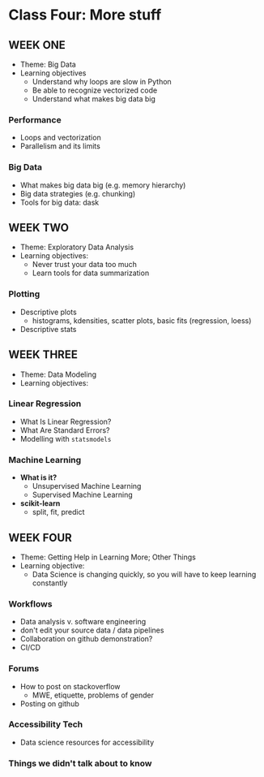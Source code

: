 # Class Four: More stuff


## WEEK ONE

- Theme: Big Data
- Learning objectives
  - Understand why loops are slow in Python
  - Be able to recognize vectorized code
  - Understand what makes big data big

### Performance

- Loops and vectorization
- Parallelism and its limits

### Big Data

- What makes big data big (e.g. memory hierarchy)
- Big data strategies (e.g. chunking)
- Tools for big data: dask

## WEEK TWO

- Theme: Exploratory Data Analysis
- Learning objectives: 
  - Never trust your data too much
  - Learn tools for data summarization

### Plotting

- Descriptive plots
  - histograms, kdensities, scatter plots, basic fits (regression, loess)
- Descriptive stats

## WEEK THREE

- Theme: Data Modeling
- Learning objectives: 

### Linear Regression

- What Is Linear Regression?
- What Are Standard Errors?
- Modelling with `statsmodels`

### Machine Learning

- **What is it?**
  - Unsupervised Machine Learning
  - Supervised Machine Learning
- **scikit-learn**
  - split, fit, predict

## WEEK FOUR

- Theme: Getting Help in Learning More; Other Things
- Learning objective: 
  - Data Science is changing quickly, so you will have to keep learning constantly

### Workflows

- Data analysis v. software engineering
- don't edit your source data / data pipelines
- Collaboration on github demonstration?
- CI/CD

### Forums 

- How to post on stackoverflow
  - MWE, etiquette, problems of gender
- Posting on github

### Accessibility Tech

- Data science resources for accessibility

### Things we didn't talk about to know
